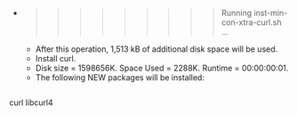 * >>>>>>>>> Running inst-min-con-xtra-curl.sh ...
  * After this operation, 1,513 kB of additional disk space will be used.
  * Install curl.
  * Disk size = 1598656K. Space Used = 2288K. Runtime = 00:00:00:01.
  * The following NEW packages will be installed:
  ```bash
curl libcurl4
  ```
